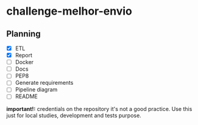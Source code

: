 # challenge-melhor-envio

## Planning
- [x] ETL
- [x] Report
- [ ] Docker
- [ ] Docs
- [ ] PEP8
- [ ] Generate requirements
- [ ] Pipeline diagram
- [ ] README

**important!:** credentials on the repository it's not a good practice. Use this just for local studies, development and tests purpose.